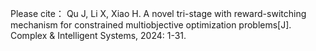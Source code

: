Please cite：
Qu J, Li X, Xiao H. A novel tri-stage with reward-switching mechanism for constrained multiobjective optimization problems[J]. Complex & Intelligent Systems, 2024: 1-31.
